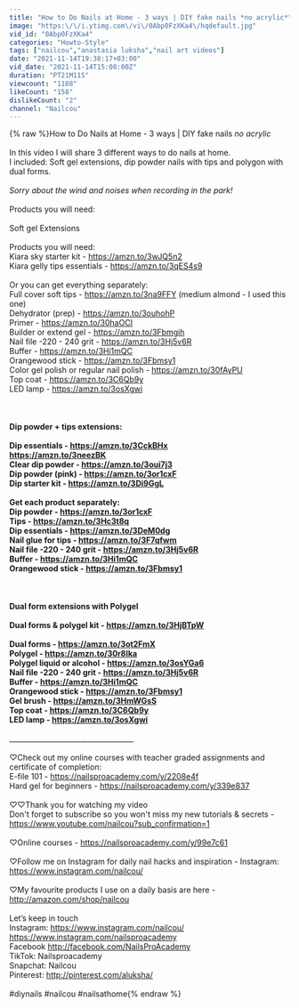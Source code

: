 ```yaml
---
title: "How to Do Nails at Home - 3 ways | DIY fake nails *no acrylic*"
image: "https:\/\/i.ytimg.com\/vi\/0Abp0FzXKa4\/hqdefault.jpg"
vid_id: "0Abp0FzXKa4"
categories: "Howto-Style"
tags: ["nailcou","anastasia luksha","nail art videos"]
date: "2021-11-14T19:38:17+03:00"
vid_date: "2021-11-14T15:00:00Z"
duration: "PT21M11S"
viewcount: "1108"
likeCount: "158"
dislikeCount: "2"
channel: "Nailcou"
---
```

{% raw %}How to Do Nails at Home - 3 ways | DIY fake nails *no acrylic*<br /><br />In this video I will share 3 different ways to do nails at home.<br />I included: Soft gel extensions, dip powder nails with tips and polygon with dual forms.<br /><br />*Sorry about the wind and noises when recording in the park!*<br /><br />Products you will need:<br /><br />Soft gel Extensions<br /><br />Products you will need:<br />Kiara sky starter kit - <a rel="nofollow" target="blank" href="https://amzn.to/3wJQ5n2">https://amzn.to/3wJQ5n2</a> <br />Kiara gelly tips essentials - <a rel="nofollow" target="blank" href="https://amzn.to/3qES4s9">https://amzn.to/3qES4s9</a><br /><br />Or you can get everything separately:<br />Full cover soft tips - <a rel="nofollow" target="blank" href="https://amzn.to/3na9FFY">https://amzn.to/3na9FFY</a> (medium almond - I used this one)<br />Dehydrator (prep) - <a rel="nofollow" target="blank" href="https://amzn.to/3ouhohP">https://amzn.to/3ouhohP</a><br />Primer - <a rel="nofollow" target="blank" href="https://amzn.to/30haOCI">https://amzn.to/30haOCI</a><br />Builder or extend gel - <a rel="nofollow" target="blank" href="https://amzn.to/3Fbmgih">https://amzn.to/3Fbmgih</a><br />Nail file -220 - 240 grit - <a rel="nofollow" target="blank" href="https://amzn.to/3Hj5v6R">https://amzn.to/3Hj5v6R</a><br />Buffer - <a rel="nofollow" target="blank" href="https://amzn.to/3Hi1mQC">https://amzn.to/3Hi1mQC</a><br />Orangewood stick - <a rel="nofollow" target="blank" href="https://amzn.to/3Fbmsy1">https://amzn.to/3Fbmsy1</a><br />Color gel polish or regular nail polish - <a rel="nofollow" target="blank" href="https://amzn.to/30fAyPU">https://amzn.to/30fAyPU</a><br />Top coat - <a rel="nofollow" target="blank" href="https://amzn.to/3C6Qb9y">https://amzn.to/3C6Qb9y</a><br />LED lamp - <a rel="nofollow" target="blank" href="https://amzn.to/3osXgwi">https://amzn.to/3osXgwi</a><br /><br />______________________________<br /><br />Dip powder + tips extensions:<br /><br />Dip essentials - <a rel="nofollow" target="blank" href="https://amzn.to/3CckBHx">https://amzn.to/3CckBHx</a><br /><a rel="nofollow" target="blank" href="https://amzn.to/3neezBK">https://amzn.to/3neezBK</a><br />Clear dip powder - <a rel="nofollow" target="blank" href="https://amzn.to/3oui7j3">https://amzn.to/3oui7j3</a><br />Dip powder (pink) - <a rel="nofollow" target="blank" href="https://amzn.to/3or1cxF">https://amzn.to/3or1cxF</a><br />Dip starter kit - <a rel="nofollow" target="blank" href="https://amzn.to/3Di9GgL">https://amzn.to/3Di9GgL</a><br /><br />Get each product separately:<br />Dip powder - <a rel="nofollow" target="blank" href="https://amzn.to/3or1cxF">https://amzn.to/3or1cxF</a><br />Tips - <a rel="nofollow" target="blank" href="https://amzn.to/3Hc3t8q">https://amzn.to/3Hc3t8q</a><br />Dip essentials - <a rel="nofollow" target="blank" href="https://amzn.to/3DeM0dg">https://amzn.to/3DeM0dg</a><br />Nail glue for tips - <a rel="nofollow" target="blank" href="https://amzn.to/3F7qfwm">https://amzn.to/3F7qfwm</a><br />Nail file -220 - 240 grit - <a rel="nofollow" target="blank" href="https://amzn.to/3Hj5v6R">https://amzn.to/3Hj5v6R</a><br />Buffer - <a rel="nofollow" target="blank" href="https://amzn.to/3Hi1mQC">https://amzn.to/3Hi1mQC</a><br />Orangewood stick - <a rel="nofollow" target="blank" href="https://amzn.to/3Fbmsy1">https://amzn.to/3Fbmsy1</a><br /><br />____________________________________<br /><br />Dual form extensions with Polygel<br /><br />Dual forms &amp; polygel kit - <a rel="nofollow" target="blank" href="https://amzn.to/3HjBTpW">https://amzn.to/3HjBTpW</a><br /><br />Dual forms - <a rel="nofollow" target="blank" href="https://amzn.to/3ot2FmX">https://amzn.to/3ot2FmX</a><br />Polygel - <a rel="nofollow" target="blank" href="https://amzn.to/30r8Ika">https://amzn.to/30r8Ika</a><br />Polygel liquid or alcohol - <a rel="nofollow" target="blank" href="https://amzn.to/3osYGa6">https://amzn.to/3osYGa6</a><br />Nail file -220 - 240 grit - <a rel="nofollow" target="blank" href="https://amzn.to/3Hj5v6R">https://amzn.to/3Hj5v6R</a><br />Buffer - <a rel="nofollow" target="blank" href="https://amzn.to/3Hi1mQC">https://amzn.to/3Hi1mQC</a><br />Orangewood stick - <a rel="nofollow" target="blank" href="https://amzn.to/3Fbmsy1">https://amzn.to/3Fbmsy1</a><br />Gel brush - <a rel="nofollow" target="blank" href="https://amzn.to/3HmWGsS">https://amzn.to/3HmWGsS</a><br />Top coat - <a rel="nofollow" target="blank" href="https://amzn.to/3C6Qb9y">https://amzn.to/3C6Qb9y</a><br />LED lamp - <a rel="nofollow" target="blank" href="https://amzn.to/3osXgwi">https://amzn.to/3osXgwi</a><br /><br />_________________________________________<br /><br />♡Check out my online courses with teacher graded assignments and certificate of completion:<br />E-file 101 - <a rel="nofollow" target="blank" href="https://nailsproacademy.com/y/2208e4f">https://nailsproacademy.com/y/2208e4f</a><br />Hard gel for beginners - <a rel="nofollow" target="blank" href="https://nailsproacademy.com/y/339e837">https://nailsproacademy.com/y/339e837</a><br /><br />♡♡Thank you for watching my video<br />Don't forget to subscribe so you won't miss my new tutorials &amp; secrets - <a rel="nofollow" target="blank" href="https://www.youtube.com/nailcou?sub_confirmation=1">https://www.youtube.com/nailcou?sub_confirmation=1</a><br /><br />♡Online courses - <a rel="nofollow" target="blank" href="https://nailsproacademy.com/y/99e7c61">https://nailsproacademy.com/y/99e7c61</a><br /><br />♡Follow me on Instagram for daily nail hacks and inspiration - Instagram: <a rel="nofollow" target="blank" href="https://www.instagram.com/nailcou/">https://www.instagram.com/nailcou/</a><br /><br />♡My favourite products I use on a daily basis are here - <a rel="nofollow" target="blank" href="http://amazon.com/shop/nailcou">http://amazon.com/shop/nailcou</a><br /><br />Let’s keep in touch<br />Instagram: <a rel="nofollow" target="blank" href="https://www.instagram.com/nailcou/">https://www.instagram.com/nailcou/</a><br /><a rel="nofollow" target="blank" href="https://www.instagram.com/nailsproacademy">https://www.instagram.com/nailsproacademy</a><br />Facebook <a rel="nofollow" target="blank" href="http://facebook.com/NailsProAcademy">http://facebook.com/NailsProAcademy</a><br />TikTok: Nailsproacademy<br />Snapchat: Nailcou<br />Pinterest: <a rel="nofollow" target="blank" href="http://pinterest.com/aluksha/">http://pinterest.com/aluksha/</a><br /><br />#diynails #nailcou #nailsathome{% endraw %}
